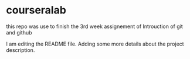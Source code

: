 # courseralab
this repo was use to finish the 3rd week assignement of Introuction of git and github

I am editing the README file. Adding some more details about the project description.

